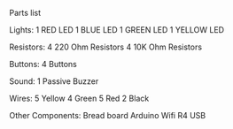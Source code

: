 Parts list

Lights:
1 RED LED
1 BLUE LED
1 GREEN LED
1 YELLOW LED

Resistors:
4 220 Ohm Resistors
4 10K Ohm Resistors

Buttons:
4 Buttons

Sound:
1 Passive Buzzer

Wires:
5 Yellow
4 Green
5 Red
2 Black

Other Components:
Bread board
Arduino Wifi R4
USB
